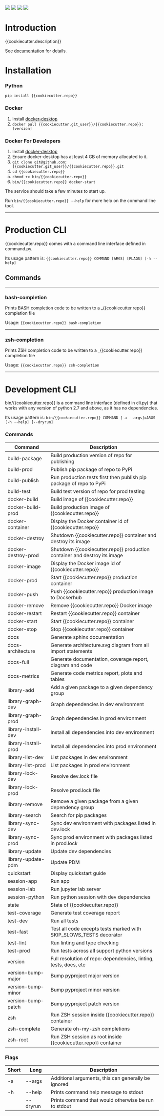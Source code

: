 <!-- <img id="logo" src="resources/logo.png" style="max-width: 717px"> -->

[![](https://img.shields.io/badge/License-MIT-F77E70?style=for-the-badge)](https://github.com/{{cookiecutter.git_user}}/{{cookiecutter.repo}}/blob/master/LICENSE)
[![](https://img.shields.io/pypi/pyversions/{{cookiecutter.repo}}?style=for-the-badge&label=Python&color=A0D17B&logo=python&logoColor=A0D17B)](https://github.com/{{cookiecutter.git_user}}/{{cookiecutter.repo}}/blob/master/docker/config/pyproject.toml)
[![](https://img.shields.io/pypi/v/{{cookiecutter.repo}}?style=for-the-badge&label=PyPI&color=5F95DE&logo=pypi&logoColor=5F95DE)](https://pypi.org/project/{{cookiecutter.repo}}/)
[![](https://img.shields.io/pypi/dm/{{cookiecutter.repo}}?style=for-the-badge&label=Downloads&color=5F95DE)](https://pepy.tech/project/{{cookiecutter.repo}})

# Introduction
{{cookiecutter.description}}

See [documentation](https://{{cookiecutter.git_user}}.github.io/{{cookiecutter.repo}}/) for details.

# Installation
### Python
`pip install {{cookiecutter.repo}}`

### Docker
1. Install [docker-desktop](https://docs.docker.com/desktop/)
2. `docker pull {{cookiecutter.git_user}}/{{cookiecutter.repo}}:[version]`

### Docker For Developers
1. Install [docker-desktop](https://docs.docker.com/desktop/)
2. Ensure docker-desktop has at least 4 GB of memory allocated to it.
3. `git clone git@github.com:{{cookiecutter.git_user}}/{{cookiecutter.repo}}.git`
4. `cd {{cookiecutter.repo}}`
6. `chmod +x bin/{{cookiecutter.repo}}`
7. `bin/{{cookiecutter.repo}} docker-start`

The service should take a few minutes to start up.

Run `bin/{{cookiecutter.repo}} --help` for more help on the command line tool.

---

# Production CLI

{{cookiecutter.repo}} comes with a command line interface defined in command.py.

Its usage pattern is: `{{cookiecutter.repo}} COMMAND [ARGS] [FLAGS] [-h --help]`

## Commands

---

### bash-completion
Prints BASH completion code to be written to a _{{cookiecutter.repo}} completion file

Usage: `{{cookiecutter.repo}} bash-completion`

---

### zsh-completion
Prints ZSH completion code to be written to a _{{cookiecutter.repo}} completion file

Usage: `{{cookiecutter.repo}} zsh-completion`

---

# Development CLI
bin/{{cookiecutter.repo}} is a command line interface (defined in cli.py) that works with
any version of python 2.7 and above, as it has no dependencies.

Its usage pattern is: `bin/{{cookiecutter.repo}} COMMAND [-a --args]=ARGS [-h --help] [--dryrun]`

### Commands

| Command              | Description                                                         |
| -------------------- | ------------------------------------------------------------------- |
| build-package        | Build production version of repo for publishing                     |
| build-prod           | Publish pip package of repo to PyPi                                 |
| build-publish        | Run production tests first then publish pip package of repo to PyPi |
| build-test           | Build test version of repo for prod testing                         |
| docker-build         | Build image of {{cookiecutter.repo}}                                              |
| docker-build-prod    | Build production image of {{cookiecutter.repo}}                                   |
| docker-container     | Display the Docker container id of {{cookiecutter.repo}}                          |
| docker-destroy       | Shutdown {{cookiecutter.repo}} container and destroy its image                    |
| docker-destroy-prod  | Shutdown {{cookiecutter.repo}} production container and destroy its image         |
| docker-image         | Display the Docker image id of {{cookiecutter.repo}}                              |
| docker-prod          | Start {{cookiecutter.repo}} production container                                  |
| docker-push          | Push {{cookiecutter.repo}} production image to Dockerhub                          |
| docker-remove        | Remove {{cookiecutter.repo}} Docker image                                         |
| docker-restart       | Restart {{cookiecutter.repo}} container                                           |
| docker-start         | Start {{cookiecutter.repo}} container                                             |
| docker-stop          | Stop {{cookiecutter.repo}} container                                              |
| docs                 | Generate sphinx documentation                                       |
| docs-architecture    | Generate architecture.svg diagram from all import statements        |
| docs-full            | Generate documentation, coverage report, diagram and code           |
| docs-metrics         | Generate code metrics report, plots and tables                      |
| library-add          | Add a given package to a given dependency group                     |
| library-graph-dev    | Graph dependencies in dev environment                               |
| library-graph-prod   | Graph dependencies in prod environment                              |
| library-install-dev  | Install all dependencies into dev environment                       |
| library-install-prod | Install all dependencies into prod environment                      |
| library-list-dev     | List packages in dev environment                                    |
| library-list-prod    | List packages in prod environment                                   |
| library-lock-dev     | Resolve dev.lock file                                               |
| library-lock-prod    | Resolve prod.lock file                                              |
| library-remove       | Remove a given package from a given dependency group                |
| library-search       | Search for pip packages                                             |
| library-sync-dev     | Sync dev environment with packages listed in dev.lock               |
| library-sync-prod    | Sync prod environment with packages listed in prod.lock             |
| library-update       | Update dev dependencies                                             |
| library-update-pdm   | Update PDM                                                          |
| quickstart           | Display quickstart guide                                            |
| session-app          | Run app                                                             |
| session-lab          | Run jupyter lab server                                              |
| session-python       | Run python session with dev dependencies                            |
| state                | State of {{cookiecutter.repo}}                                                    |
| test-coverage        | Generate test coverage report                                       |
| test-dev             | Run all tests                                                       |
| test-fast            | Test all code excepts tests marked with SKIP_SLOWS_TESTS decorator  |
| test-lint            | Run linting and type checking                                       |
| test-prod            | Run tests across all support python versions                        |
| version              | Full resolution of repo: dependencies, linting, tests, docs, etc    |
| version-bump-major   | Bump pyproject major version                                        |
| version-bump-minor   | Bump pyproject minor version                                        |
| version-bump-patch   | Bump pyproject patch version                                        |
| zsh                  | Run ZSH session inside {{cookiecutter.repo}} container                            |
| zsh-complete         | Generate oh-my-zsh completions                                      |
| zsh-root             | Run ZSH session as root inside {{cookiecutter.repo}} container                    |

### Flags

| Short | Long      | Description                                          |
| ----- | --------- | ---------------------------------------------------- |
| -a    | --args    | Additional arguments, this can generally be ignored  |
| -h    | --help    | Prints command help message to stdout                |
|       | --dryrun  | Prints command that would otherwise be run to stdout |
